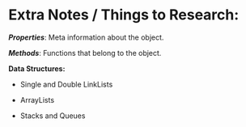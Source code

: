 # Extra Notes / Things to Research:

***Properties***: Meta information about the object.

***Methods***: Functions that belong to the object.

**Data Structures:**

- Single and Double LinkLists

- ArrayLists

- Stacks and Queues 